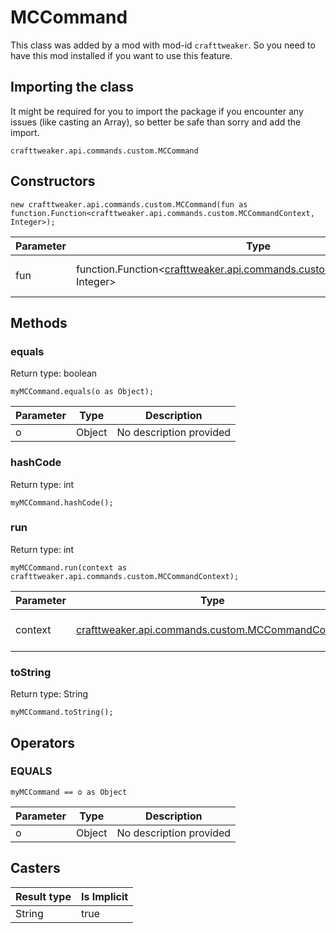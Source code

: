 # MCCommand

This class was added by a mod with mod-id `crafttweaker`. So you need to have this mod installed if you want to use this feature.

## Importing the class
It might be required for you to import the package if you encounter any issues (like casting an Array), so better be safe than sorry and add the import.  
```zenscript
crafttweaker.api.commands.custom.MCCommand
```

## Constructors
```zenscript
new crafttweaker.api.commands.custom.MCCommand(fun as function.Function<crafttweaker.api.commands.custom.MCCommandContext, Integer>);
```
| Parameter | Type | Description |
|-----------|------|-------------|
| fun | function.Function&lt;[crafttweaker.api.commands.custom.MCCommandContext](/vanilla/api/commands/custom/MCCommandContext), Integer&gt; | No description provided |



## Methods
### equals

Return type: boolean

```zenscript
myMCCommand.equals(o as Object);
```

| Parameter | Type | Description |
|-----------|------|-------------|
| o | Object | No description provided |


### hashCode

Return type: int

```zenscript
myMCCommand.hashCode();
```

### run

Return type: int

```zenscript
myMCCommand.run(context as crafttweaker.api.commands.custom.MCCommandContext);
```

| Parameter | Type | Description |
|-----------|------|-------------|
| context | [crafttweaker.api.commands.custom.MCCommandContext](/vanilla/api/commands/custom/MCCommandContext) | No description provided |


### toString

Return type: String

```zenscript
myMCCommand.toString();
```


## Operators
### EQUALS

```zenscript
myMCCommand == o as Object
```

| Parameter | Type | Description |
|-----------|------|-------------|
| o | Object | No description provided |

## Casters

| Result type | Is Implicit |
|-------------|-------------|
| String | true |

